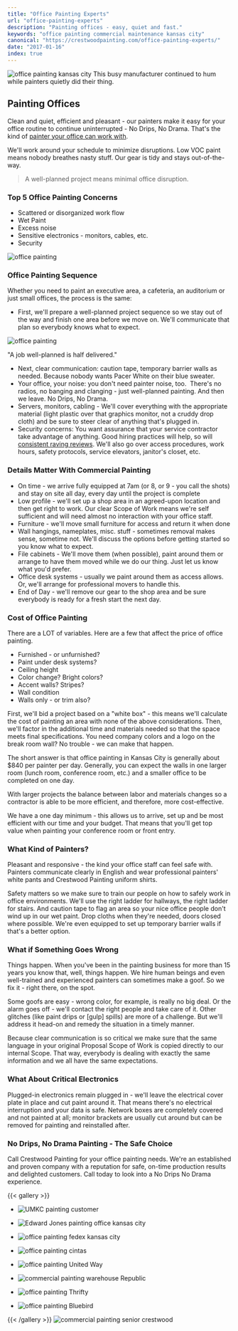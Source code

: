 ```yaml
---
title: "Office Painting Experts"
url: "office-painting-experts"
description: "Painting offices - easy, quiet and fast."
keywords: "office painting commercial maintenance kansas city"
canonical: "https://crestwoodpainting.com/office-painting-experts/"
date: "2017-01-16"
index: true
---
```

![office painting kansas city](/images/office/blue-mfg.jpg)
This busy manufacturer continued to hum while painters quietly did their thing.

## Painting Offices

Clean and quiet, efficient and pleasant - our painters make it easy for your office routine to continue uninterrupted - No Drips, No Drama. That's the kind of [painter your office can work with](/office-painting-case-study/).

We'll work around your schedule to minimize disruptions. Low VOC paint means nobody breathes nasty stuff. Our gear is tidy and stays out-of-the-way.

> A well-planned project means minimal office disruption.

### Top 5 Office Painting Concerns

- Scattered or disorganized work flow
- Wet Paint
- Excess noise
- Sensitive electronics - monitors, cables, etc.
- Security

![office painting](/images/office/office102.jpg)

### Office Painting Sequence

Whether you need to paint an executive area, a cafeteria, an auditorium or just small offices, the process is the same:

- First, we'll prepare a well-planned project sequence so we stay out of the way and finish one area before we move on. We'll communicate that plan so everybody knows what to expect.

![office painting](/images/O-print-layout.webp)

"A job well-planned is half delivered."

- Next, clear communication: caution tape, temporary barrier walls as needed. Because nobody wants Pacer White on their blue sweater.
- Your office, your noise: you don't need painter noise, too.  There's no radios, no banging and clanging - just well-planned painting. And then we leave. No Drips, No Drama.
- Servers, monitors, cabling - We'll cover everything with the appropriate material (light plastic over that graphics monitor, not a cruddy drop cloth) and be sure to steer clear of anything that's plugged in.
- Security concerns: You want assurance that your service contractor take advantage of anything. Good hiring practices will help, so will [consistent raving reviews](/reviews/). We'll also go over access procedures, work hours, safety protocols, service elevators, janitor's closet, etc.

### Details Matter With Commercial Painting

- On time - we arrive fully equipped at 7am (or 8, or 9 - you call the shots) and stay on site all day, every day until the project is complete
- Low profile - we'll set up a shop area in an agreed-upon location and then get right to work. Our clear Scope of Work means we're self sufficient and will need almost no interaction  with your office staff.
- Furniture - we'll move small furniture for access and return it when done
- Wall hangings, nameplates, misc. stuff - sometimes removal makes sense, sometime not. We'll discuss the options before getting started so you know what to expect.
- File cabinets - We'll move them (when possible), paint around them or arrange to have them moved while we do our thing. Just let us know what you'd prefer.
- Office desk systems - usually we paint around them as access allows. Or, we'll arrange for professional movers to handle this.
- End of Day - we'll remove our gear to the shop area and be sure everybody is ready for a fresh start the next day.

### Cost of Office Painting

There are a LOT of variables. Here are a few that affect the price of office painting.

- Furnished - or unfurnished?
- Paint under desk systems?
- Ceiling height
- Color change? Bright colors?
- Accent walls? Stripes?
- Wall condition
- Walls only - or trim also?

First, we'll bid a project based on a "white box" - this means we'll calculate the cost of painting an area with none of the above considerations. Then, we'll factor in the additional time and materials needed so that the space meets final specifications. You need company colors and a logo on the break room wall? No trouble - we can make that happen.

The short answer is that office painting in Kansas City is generally about $840 per painter per day. Generally, you can expect the walls in one larger room (lunch room, conference room, etc.) and a smaller office to be completed on one day.

With larger projects the balance between labor and materials changes so a contractor is able to be more efficient, and therefore, more cost-effective.

We have a one day minimum - this allows us to arrive, set up and be most efficient with our time and your budget. That means that you'll get top value when painting your conference room or front entry.

### What Kind of Painters?

Pleasant and responsive - the kind your office staff can feel safe with. Painters communicate clearly in English and wear professional painters' white pants and Crestwood Painting uniform shirts.

Safety matters so we make sure to train our people on how to safely work in office environments. We'll use the right ladder for hallways, the right ladder for stairs. And caution tape to flag an area so your nice office people don't wind up in our wet paint. Drop cloths when they're needed, doors closed where possible. We're even equipped to set up temporary barrier walls if that's a better option.

### What if Something Goes Wrong

Things happen. When you've been in the painting business for more than 15 years you know that, well, things happen. We hire human beings and even well-trained and experienced painters can sometimes make a goof. So we fix it - right there, on the spot.

Some goofs are easy - wrong color, for example, is really no big deal. Or the alarm goes off - we'll contact the right people and take care of it. Other glitches (like paint drips or \[gulp\] spills) are more of a challenge. But we'll address it head-on and remedy the situation in a timely manner.

Because clear communication is so critical we make sure that the same language in your original Proposal Scope of Work is copied directly to our internal Scope. That way, everybody is dealing with exactly the same information and we all have the same expectations.

### What About Critical Electronics

Plugged-in electronics remain plugged in - we'll leave the electrical cover plate in place and cut paint around it. That means there's no electrical interruption and your data is safe. Network boxes are completely covered and not painted at all; monitor brackets are usually cut around but can be removed for painting and reinstalled after.

### No Drips, No Drama Painting - The Safe Choice

Call Crestwood Painting for your office painting needs. We're an established and proven company with a reputation for safe, on-time production results and delighted customers. Call today to look into a No Drips No Drama experience.

{{< gallery >}}

- ![UMKC painting customer](/images/o-umkc1.webp)
- ![Edward Jones painting office kansas city](/images/O-edwardjones.webp)
- ![office painting fedex kansas city](/images/O-fedex-logo.webp)
- ![office painting cintas](/images/O-Cintas.webp)

- ![office painting United Way](/images/O-UnitedWay.webp)
- ![commercial painting warehouse Republic](/images/O-Republic.webp)
- ![office painting Thrifty](/images/O-Thrifty.webp)
- ![office painting Bluebird](/images/O-Bluebird.webp)

{{< /gallery >}}
![commercial painting senior crestwood](/images/r-sunrise-senior-living.webp)
